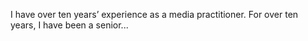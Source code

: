 I have over ten years’ experience as a media practitioner. For over ten years, I have been a senior...